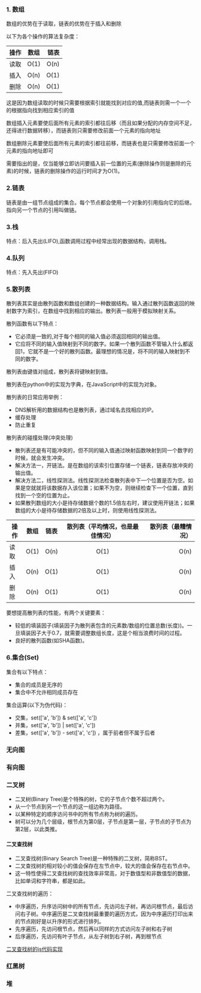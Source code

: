 ### 1. 数组

数组的优势在于读取，链表的优势在于插入和删除

以下为各个操作的算法复杂度：

操作|数组|链表
---|:--:|---:
读取|O(1)|O(n)
插入|O(n)|O(1)
删除|O(n)|O(1)

这是因为数组读取的时候只需要根据索引就能找到对应的值,而链表则需一个一个的根据指向找到相应索引的值

数组插入元素要使后面所有元素的索引都往后移（而且如果分配的内存空间不足，还得进行数据转移），而链表则只需要修改前面一个元素的指向地址

数组删除元素要使后面所有元素的索引都往前移，而链表也是只需要修改前面一个元素的指向地址即可

需要指出的是，仅当能够立即访问要插入前一位置的元素(删除操作则是删除的元素)的时候，链表的删除操作的运行时间才为O(1)。

### 2.链表

链表是由一组节点组成的集合。每个节点都会使用一个对象的引用指向它的后继。指向另一个节点的引用叫做链。

### 3.栈

特点：后入先出(LIFO),函数调用过程中经常出现的数据结构，调用栈。

### 4.队列

特点：先入先出(FIFO)

### 5.散列表

散列表其实是由散列函数和数组创建的一种数据结构。输入通过散列函数返回的映射数字为索引，在数组中找到相应的输出。散列表一般用于模拟映射关系。

散列函数有以下特点：

* 它必须是一致的,对于每个相同的输入值必须返回相同的输出值。
* 它应将不同的输入值映射到不同的数字。如果一个散列函数不管输入什么都返回1，它就不是一个好的散列函数。最理想的情况是，将不同的输入映射到不同的数字。


散列表由键值对组成，散列表将键映射到值。

散列表在python中的实现为字典，在JavaScript中的实现为对象。

散列表的日常应用举例：

* DNS解析用的数据结构也是散列表，通过域名去找相应的IP。
* 缓存处理
* 防止重复


散列表的碰撞处理(冲突处理)

* 散列表还是有可能冲突的，但不同的输入值通过映射函数映射到同一个数字的时候，就会发生冲突。
* 解决方法一，开链法。是在数组的该索引位置存储一个链表，链表存放冲突的输出值。
* 解决方法二，线性探测法。线性探测法检查散列表中下一个位置是否为空。如果是空就就将该数据存入该位置；如果不为空，则继续检查下一个位置，直到找到一个空的位置为止。
* 如果散列数组的大小是待存储数据个数的1.5倍左右时，建议使用开链法；如果数组的大小是待存储数据的2倍及以上时，则使用线性探测法。

操作|数组|链表|散列表（平均情况，也是最佳情况）|散列表（最糟情况）
---|:--:|:--:|:--:|---:
读取|O(1)|O(n)|O(1)|O(n)
插入|O(n)|O(1)|O(1)|O(n)
删除|O(n)|O(1)|O(1)|O(n)


要想提高散列表的性能，有两个关键要素：

* 较低的填装因子(填装因子为散列表包含的元素数/数组的位置总数(长度))。一旦填装因子大于0.7，就需要调整数组长度，这是个相当浪费时间的过程。
* 良好的散列函数(如SHA函数)。

### 6.集合(Set)

集合有以下特点：

* 集合的成员是无序的
* 集合中不允许相同成员存在

集合运算(以下为伪代码)：

* 交集，set(['a', 'b']) & set(['a', 'c']) 
* 并集，set(['a', 'b']) | set(['a', 'c']) 
* 差集，set(['a', 'b']) - set(['a', 'c']) ，属于前者但不属于后者

### 无向图


### 有向图


### 二叉树

* 二叉树(Binary Tree)是个特殊的树，它的子节点个数不超过两个。
* 从一个节点到另一个节点的这一组边称为路径。
* 以某种特定的顺序访问书中的所有节点称为树的遍历。
* 树可以分为几个层级，根节点为第0层，子节点是第一层，子节点的子节点为第2层，以此类推。

#### 二叉查找树

* 二叉查找树(Binary Search Tree)是一种特殊的二叉树，简称BST。
* 二叉查找树的相对较小的值会保存在左节点中，较大的值会保存在右节点中。
* 这一特性使得二叉查找树的查找效率非常高，对于数值型和非数值型的数据，比如单词和字符串，都是如此。

二叉查找树的遍历：

* 中序遍历，升序访问树中的所有节点，先访问左子树，再访问根节点，最后访问右子树。中序遍历是二叉查找树最重要的遍历方式，因为中序遍历打印出来的节点刚好是以升序的形式进行排列。
* 先序遍历，先访问根节点，然后再以同样的方式访问左子树和右子树
* 后序遍历，先访问有叶子节点，从左子树到右子树，再到根节点

[二叉查找树的js代码实现](https://github.com/herofei/Data-structure-ALgorithims-with-Js/blob/master/Data-Structure/BST.js)

### 红黑树


### 堆